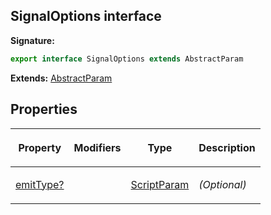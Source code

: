 
## SignalOptions interface

**Signature:**

```typescript
export interface SignalOptions extends AbstractParam 
```
**Extends:** [AbstractParam](/reference/abstractparam.md)

## Properties

<table><thead><tr><th>

Property


</th><th>

Modifiers


</th><th>

Type


</th><th>

Description


</th></tr></thead>
<tbody><tr><td>

[emitType?](/reference/signaloptions/emittype.md)


</td><td>


</td><td>

[ScriptParam](/reference/scriptparam.md)


</td><td>

_(Optional)_


</td></tr>
</tbody></table>
